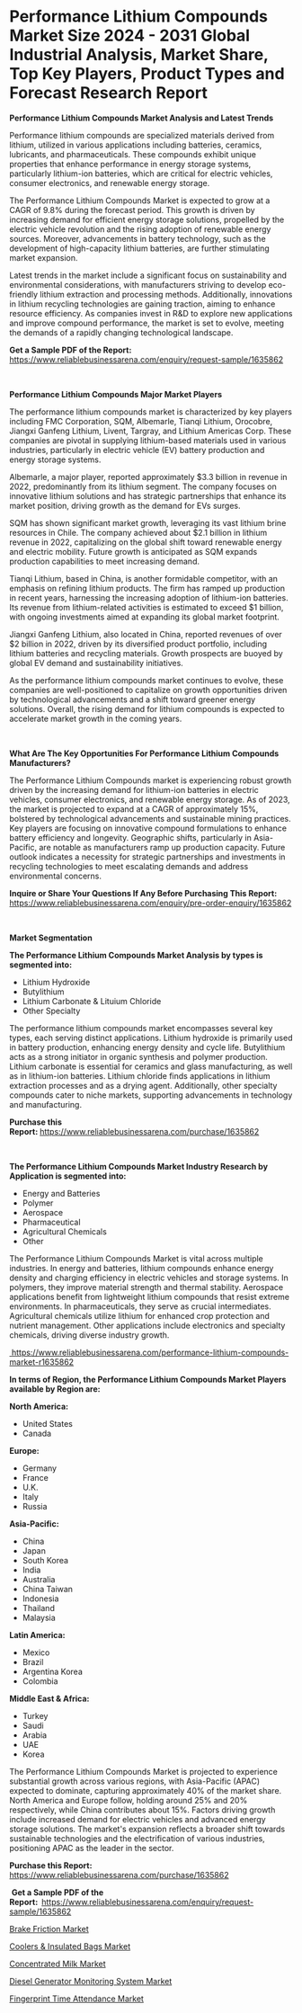 <p><h1>Performance Lithium Compounds Market Size 2024 - 2031 Global Industrial Analysis, Market Share, Top Key Players, Product Types and Forecast Research Report</h1></p><p><strong>Performance Lithium Compounds Market Analysis and Latest Trends</strong></p>
<p><p>Performance lithium compounds are specialized materials derived from lithium, utilized in various applications including batteries, ceramics, lubricants, and pharmaceuticals. These compounds exhibit unique properties that enhance performance in energy storage systems, particularly lithium-ion batteries, which are critical for electric vehicles, consumer electronics, and renewable energy storage.</p><p>The Performance Lithium Compounds Market is expected to grow at a CAGR of 9.8% during the forecast period. This growth is driven by increasing demand for efficient energy storage solutions, propelled by the electric vehicle revolution and the rising adoption of renewable energy sources. Moreover, advancements in battery technology, such as the development of high-capacity lithium batteries, are further stimulating market expansion.</p><p>Latest trends in the market include a significant focus on sustainability and environmental considerations, with manufacturers striving to develop eco-friendly lithium extraction and processing methods. Additionally, innovations in lithium recycling technologies are gaining traction, aiming to enhance resource efficiency. As companies invest in R&D to explore new applications and improve compound performance, the market is set to evolve, meeting the demands of a rapidly changing technological landscape.</p></p>
<p><strong>Get a Sample PDF of the Report:&nbsp;</strong> <a href="https://www.reliablebusinessarena.com/enquiry/request-sample/1635862?utm_campaign=1444&utm_medium=2&utm_source=Github&utm_content=ia&utm_term=18102024&utm_id=performance-lithium-compounds">https://www.reliablebusinessarena.com/enquiry/request-sample/1635862</a></p>
<p>&nbsp;</p>
<p><strong>Performance Lithium Compounds Major Market Players</strong></p>
<p><p>The performance lithium compounds market is characterized by key players including FMC Corporation, SQM, Albemarle, Tianqi Lithium, Orocobre, Jiangxi Ganfeng Lithium, Livent, Targray, and Lithium Americas Corp. These companies are pivotal in supplying lithium-based materials used in various industries, particularly in electric vehicle (EV) battery production and energy storage systems.</p><p>Albemarle, a major player, reported approximately $3.3 billion in revenue in 2022, predominantly from its lithium segment. The company focuses on innovative lithium solutions and has strategic partnerships that enhance its market position, driving growth as the demand for EVs surges.</p><p>SQM has shown significant market growth, leveraging its vast lithium brine resources in Chile. The company achieved about $2.1 billion in lithium revenue in 2022, capitalizing on the global shift toward renewable energy and electric mobility. Future growth is anticipated as SQM expands production capabilities to meet increasing demand.</p><p>Tianqi Lithium, based in China, is another formidable competitor, with an emphasis on refining lithium products. The firm has ramped up production in recent years, harnessing the increasing adoption of lithium-ion batteries. Its revenue from lithium-related activities is estimated to exceed $1 billion, with ongoing investments aimed at expanding its global market footprint.</p><p>Jiangxi Ganfeng Lithium, also located in China, reported revenues of over $2 billion in 2022, driven by its diversified product portfolio, including lithium batteries and recycling materials. Growth prospects are buoyed by global EV demand and sustainability initiatives.</p><p>As the performance lithium compounds market continues to evolve, these companies are well-positioned to capitalize on growth opportunities driven by technological advancements and a shift toward greener energy solutions. Overall, the rising demand for lithium compounds is expected to accelerate market growth in the coming years.</p></p>
<p>&nbsp;</p>
<p><strong>What Are The Key Opportunities For Performance Lithium Compounds Manufacturers?</strong></p>
<p><p>The Performance Lithium Compounds market is experiencing robust growth driven by the increasing demand for lithium-ion batteries in electric vehicles, consumer electronics, and renewable energy storage. As of 2023, the market is projected to expand at a CAGR of approximately 15%, bolstered by technological advancements and sustainable mining practices. Key players are focusing on innovative compound formulations to enhance battery efficiency and longevity. Geographic shifts, particularly in Asia-Pacific, are notable as manufacturers ramp up production capacity. Future outlook indicates a necessity for strategic partnerships and investments in recycling technologies to meet escalating demands and address environmental concerns.</p></p>
<p><strong>Inquire or Share Your Questions If Any Before Purchasing This Report:</strong> <a href="https://www.reliablebusinessarena.com/enquiry/pre-order-enquiry/1635862?utm_campaign=1444&utm_medium=2&utm_source=Github&utm_content=ia&utm_term=18102024&utm_id=performance-lithium-compounds">https://www.reliablebusinessarena.com/enquiry/pre-order-enquiry/1635862</a></p>
<p>&nbsp;</p>
<p><strong>Market Segmentation</strong></p>
<p><strong>The Performance Lithium Compounds Market Analysis by types is segmented into:</strong></p>
<p><ul><li>Lithium Hydroxide</li><li>Butylithium</li><li>Lithium Carbonate & Lituium Chloride</li><li>Other Specialty</li></ul></p>
<p><p>The performance lithium compounds market encompasses several key types, each serving distinct applications. Lithium hydroxide is primarily used in battery production, enhancing energy density and cycle life. Butylithium acts as a strong initiator in organic synthesis and polymer production. Lithium carbonate is essential for ceramics and glass manufacturing, as well as in lithium-ion batteries. Lithium chloride finds applications in lithium extraction processes and as a drying agent. Additionally, other specialty compounds cater to niche markets, supporting advancements in technology and manufacturing.</p></p>
<p><strong>Purchase this Report:&nbsp;</strong><a href="https://www.reliablebusinessarena.com/purchase/1635862?utm_campaign=1444&utm_medium=2&utm_source=Github&utm_content=ia&utm_term=18102024&utm_id=performance-lithium-compounds">https://www.reliablebusinessarena.com/purchase/1635862</a></p>
<p>&nbsp;</p>
<p><strong>The Performance Lithium Compounds Market Industry Research by Application is segmented into:</strong></p>
<p><ul><li>Energy and Batteries</li><li>Polymer</li><li>Aerospace</li><li>Pharmaceutical</li><li>Agricultural Chemicals</li><li>Other</li></ul></p>
<p><p>The Performance Lithium Compounds Market is vital across multiple industries. In energy and batteries, lithium compounds enhance energy density and charging efficiency in electric vehicles and storage systems. In polymers, they improve material strength and thermal stability. Aerospace applications benefit from lightweight lithium compounds that resist extreme environments. In pharmaceuticals, they serve as crucial intermediates. Agricultural chemicals utilize lithium for enhanced crop protection and nutrient management. Other applications include electronics and specialty chemicals, driving diverse industry growth.</p></p>
<p><a href="https://www.reliablebusinessarena.com/performance-lithium-compounds-market-r1635862?utm_campaign=1444&utm_medium=2&utm_source=Github&utm_content=ia&utm_term=18102024&utm_id=performance-lithium-compounds">&nbsp;https://www.reliablebusinessarena.com/performance-lithium-compounds-market-r1635862</a></p>
<p><strong>In terms of Region, the Performance Lithium Compounds Market Players available by Region are:</strong></p>
<p>
    <p> <strong> North America: </strong>
        <ul>
            <li>United States</li>
            <li>Canada</li>
        </ul>
        </p> 
    <p> <strong> Europe: </strong>
        <ul>
            <li>Germany</li>
            <li>France</li>
            <li>U.K.</li>
            <li>Italy</li>
            <li>Russia</li>
        </ul>
        </p> 
    <p> <strong> Asia-Pacific: </strong>
        <ul>
            <li>China</li>
            <li>Japan</li>
            <li>South Korea</li>
            <li>India</li>
            <li>Australia</li>
            <li>China Taiwan</li>
            <li>Indonesia</li>
            <li>Thailand</li>
            <li>Malaysia</li>
        </ul>
        </p> 
    <p> <strong> Latin America: </strong>
        <ul>
            <li>Mexico</li>
            <li>Brazil</li>
            <li>Argentina Korea</li>
            <li>Colombia</li>
        </ul>
        </p> 
    <p> <strong> Middle East & Africa: </strong>
        <ul>
            <li>Turkey</li>
            <li>Saudi</li>
            <li>Arabia</li>
            <li>UAE</li>
            <li>Korea</li>
        </ul>
    </p>
    </p>
<p><p>The Performance Lithium Compounds Market is projected to experience substantial growth across various regions, with Asia-Pacific (APAC) expected to dominate, capturing approximately 40% of the market share. North America and Europe follow, holding around 25% and 20% respectively, while China contributes about 15%. Factors driving growth include increased demand for electric vehicles and advanced energy storage solutions. The market's expansion reflects a broader shift towards sustainable technologies and the electrification of various industries, positioning APAC as the leader in the sector.</p></p>
<p><strong>Purchase this Report: </strong><a href="https://www.reliablebusinessarena.com/purchase/1635862?utm_campaign=1444&utm_medium=2&utm_source=Github&utm_content=ia&utm_term=18102024&utm_id=performance-lithium-compounds">https://www.reliablebusinessarena.com/purchase/1635862</a></p>
<p>&nbsp;<strong>Get a Sample PDF of the Report:&nbsp;&nbsp;</strong><a href="https://www.reliablebusinessarena.com/enquiry/request-sample/1635862?utm_campaign=1444&utm_medium=2&utm_source=Github&utm_content=ia&utm_term=18102024&utm_id=performance-lithium-compounds">https://www.reliablebusinessarena.com/enquiry/request-sample/1635862</a></p>
<p><strong></strong></p>
<p><p><a href="https://www.linkedin.com/pulse/global-brake-friction-market-product-types-applications-regional-tptpe?utm_campaign=1444&utm_medium=2&utm_source=Github&utm_content=ia&utm_term=18102024&utm_id=performance-lithium-compounds">Brake Friction Market</a></p><p><a href="https://issuu.com/reportprime-2/docs/coolers-insulated-bags-market-size-_2e646372880861?utm_campaign=1444&utm_medium=2&utm_source=Github&utm_content=ia&utm_term=18102024&utm_id=performance-lithium-compounds">Coolers & Insulated Bags Market</a></p><p><a href="https://www.linkedin.com/pulse/future-innovation-global-concentrated-milk-market-growth-opportunities-p3ole?utm_campaign=1444&utm_medium=2&utm_source=Github&utm_content=ia&utm_term=18102024&utm_id=performance-lithium-compounds">Concentrated Milk Market</a></p><p><a href="https://www.linkedin.com/pulse/exploring-diesel-generator-monitoring-system-market-dynamics-ppmze?utm_campaign=1444&utm_medium=2&utm_source=Github&utm_content=ia&utm_term=18102024&utm_id=performance-lithium-compounds">Diesel Generator Monitoring System Market</a></p><p><a href="https://issuu.com/reportprime-2/docs/fingerprint-time-attendance-market-_3061841703c670?utm_campaign=1444&utm_medium=2&utm_source=Github&utm_content=ia&utm_term=18102024&utm_id=performance-lithium-compounds">Fingerprint Time Attendance Market</a></p></p>